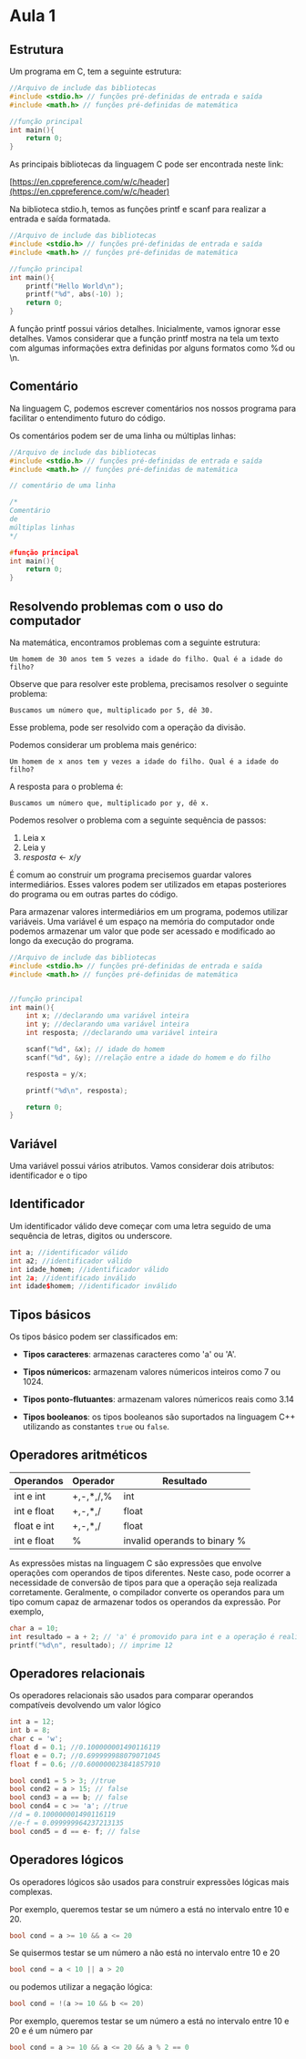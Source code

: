 # Aula 1

## Estrutura

Um programa em C, tem a seguinte estrutura:

```cpp
//Arquivo de include das bibliotecas
#include <stdio.h> // funções pré-definidas de entrada e saída
#include <math.h> // funções pré-definidas de matemática

//função principal
int main(){
    return 0;
}
```
As principais bibliotecas da linguagem C pode ser encontrada neste link:

[https://en.cppreference.com/w/c/header](https://en.cppreference.com/w/c/header)

Na biblioteca stdio.h, temos as funções printf e scanf para realizar a entrada e saída formatada.


```cpp
//Arquivo de include das bibliotecas
#include <stdio.h> // funções pré-definidas de entrada e saída
#include <math.h> // funções pré-definidas de matemática

//função principal
int main(){
    printf("Hello World\n");
    printf("%d", abs(-10) );
    return 0;
}
```

A função printf possui vários detalhes. Inicialmente, vamos ignorar esse detalhes. Vamos considerar que a função printf mostra na tela um texto com algumas informações extra definidas por alguns formatos como %d ou \n.


## Comentário

Na linguagem C, podemos escrever comentários nos nossos programa para facilitar o entendimento futuro do código.

Os comentários podem ser de uma linha ou múltiplas linhas:

```cpp
//Arquivo de include das bibliotecas
#include <stdio.h> // funções pré-definidas de entrada e saída
#include <math.h> // funções pré-definidas de matemática

// comentário de uma linha

/*
Comentário 
de 
múltiplas linhas
*/

#função principal
int main(){
    return 0;
}
```

## Resolvendo problemas com o uso do computador

Na matemática, encontramos problemas com a seguinte estrutura:

```
Um homem de 30 anos tem 5 vezes a idade do filho. Qual é a idade do filho?
```

Observe que para resolver este problema, precisamos resolver o seguinte problema:

```
Buscamos um número que, multiplicado por 5, dê 30.
```

Esse problema, pode ser resolvido com a operação da divisão.

Podemos considerar um problema mais genérico:

```
Um homem de x anos tem y vezes a idade do filho. Qual é a idade do filho?
```

A resposta para o problema é:

```
Buscamos um número que, multiplicado por y, dê x.
```

Podemos resolver o problema com a seguinte sequência de passos:

1. Leia x
2. Leia y
3. $resposta \gets x/y$

É comum ao construir um programa precisemos guardar valores intermediários. Esses valores podem ser utilizados em etapas posteriores do programa ou em outras partes do código.

Para armazenar valores intermediários em um programa, podemos utilizar variáveis. Uma variável é um espaço na memória do computador onde podemos armazenar um valor que pode ser acessado e modificado ao longo da execução do programa.


```cpp
//Arquivo de include das bibliotecas
#include <stdio.h> // funções pré-definidas de entrada e saída
#include <math.h> // funções pré-definidas de matemática


//função principal
int main(){
    int x; //declarando uma variável inteira
    int y; //declarando uma variável inteira
    int resposta; //declarando uma variável inteira

    scanf("%d", &x); // idade do homem
    scanf("%d", &y); //relação entre a idade do homem e do filho

    resposta = y/x;

    printf("%d\n", resposta);

    return 0;
}
```

## Variável

Uma variável possui vários atributos. Vamos considerar dois atributos: identificador e o tipo

## Identificador
Um identificador válido deve começar com uma letra seguido de uma sequência de letras, digitos ou underscore.

```cpp
int a; //identificador válido
int a2; //identificador válido
int idade_homem; //identificador válido
int 2a; //identificado inválido 
int idade$homem; //identificador inválido
```

## Tipos básicos

Os tipos básico podem ser classificados em:

* **Tipos caracteres**: armazenas caracteres como 'a' ou 'A'.
* **Tipos númericos:** armazenam valores númericos inteiros como 7 ou 1024.
* **Tipos ponto-flutuantes**: armazenam valores númericos reais como 3.14

* **Tipos booleanos**: os tipos booleanos são suportados na linguagem C++ utilizando as constantes `true` ou `false`.


## Operadores aritméticos

|Operandos  | Operador   | Resultado|
|-----------|------------|----------|
|int e int  | +,-,*,/,%  | int      |
|int e float| +,-,*,/  | float|
|float e int| +,-,*,/  | float|
|int e float| %  | invalid operands to binary %|

As expressões mistas na linguagem C são expressões
que envolve operações com operandos de tipos diferentes. 
Neste caso, pode ocorrer a necessidade de conversão de tipos para que a 
operação seja realizada corretamente. Geralmente, o compilador
converte os operandos para um tipo comum capaz de armazenar todos os 
operandos da expressão. Por exemplo,

```cpp
char a = 10;
int resultado = a + 2; // 'a' é promovido para int e a operação é realizada normalmente
printf("%d\n", resultado); // imprime 12
```

## Operadores relacionais 

Os operadores relacionais são usados para comparar operandos compatíveis devolvendo um valor lógico

```cpp
int a = 12;
int b = 8;
char c = 'w';
float d = 0.1; //0.100000001490116119
float e = 0.7; //0.699999988079071045
float f = 0.6; //0.600000023841857910

bool cond1 = 5 > 3; //true
bool cond2 = a > 15; // false
bool cond3 = a == b; // false
bool cond4 = c >= 'a'; //true
//d = 0.100000001490116119
//e-f = 0.099999964237213135
bool cond5 = d == e- f; // false
```

## Operadores lógicos

Os operadores lógicos são usados para construir expressões lógicas mais complexas.

Por exemplo, queremos testar se um número a está no intervalo entre 10 e 20.

```cpp
bool cond = a >= 10 && a <= 20
``` 

Se quisermos testar se um número a não está no intervalo entre 10 e 20

```cpp
bool cond = a < 10 || a > 20
``` 

ou podemos utilizar a negação lógica:

```cpp
bool cond = !(a >= 10 && b <= 20)
``` 

Por exemplo, queremos testar se um número a está no intervalo entre 10 e 20 e é um número par

```cpp
bool cond = a >= 10 && a <= 20 && a % 2 == 0
``` 


















